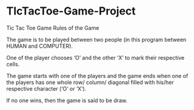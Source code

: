 # TIcTacToe-Game-Project
Tic Tac Toe Game 
Rules of the Game

The game is to be played between two people (in this program between HUMAN and COMPUTER).

One of the player chooses ‘O’ and the other ‘X’ to mark their respective cells.

The game starts with one of the players and the game ends when one of the players has one whole row/ column/ diagonal filled with his/her respective character (‘O’ or ‘X’).

If no one wins, then the game is said to be draw.

